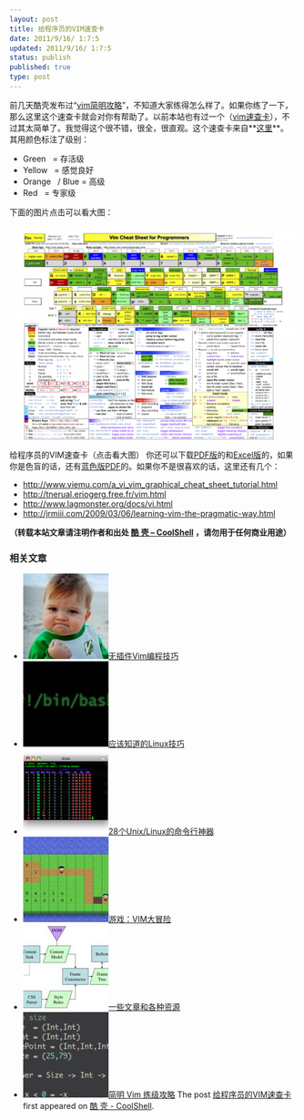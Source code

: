 ```yaml
---
layout: post
title: 给程序员的VIM速查卡
date: 2011/9/16/ 1:7:5
updated: 2011/9/16/ 1:7:5
status: publish
published: true
type: post
---
```


前几天酷壳发布过“[vim简明攻略](https://coolshell.cn/articles/5426.html "简明 Vim 练级攻略")”，不知道大家练得怎么样了。如果你练了一下，那么这里这个速查卡就会对你有帮助了。以前本站也有过一个（[vim速查卡](https://coolshell.cn/articles/150.html "Vim命令速查卡")），不过其太简单了。我觉得这个很不错，很全，很直观。这个速查卡来自**[这里](http://michael.peopleofhonoronly.com/vim/)**。其用颜色标注了级别：


* Green   = 存活级
* Yellow   = 感觉良好
* Orange   / Blue = 高级
* Red   = 专家级


下面的图片点击可以看大图：


[![给程序员的VIM速查卡](../wp-content/uploads/2011/09/vim_cheat_sheet_for_programmers_print-1024x791.png "给程序员的VIM速查卡")](https://coolshell.cn/wp-content/uploads/2011/09/vim_cheat_sheet_for_programmers_print.png)给程序员的VIM速查卡（点击看大图）
你还可以下载[PDF版](http://michael.peopleofhonoronly.com/vim/vim_cheat_sheet_for_programmers_print.pdf)的和[Excel版](http://michael.peopleofhonoronly.com/vim/vim_cheat_sheet_for_programmers_print.xlsx)的，如果你是色盲的话，还有[蓝色版PDF](http://michael.peopleofhonoronly.com/vim/vim_cheat_sheet_for_programmers_colorblind.pdf)的。如果你不是很喜欢的话，这里还有几个：



* <http://www.viemu.com/a_vi_vim_graphical_cheat_sheet_tutorial.html>
* <http://tnerual.eriogerg.free.fr/vim.html>
* <http://www.lagmonster.org/docs/vi.html>
* <http://jrmiii.com/2009/03/06/learning-vim-the-pragmatic-way.html>




**（转载本站文章请注明作者和出处 [酷 壳 – CoolShell](https://coolshell.cn/) ，请勿用于任何商业用途）**



### 相关文章

* [![无插件Vim编程技巧](../wp-content/uploads/2014/03/success_vim-150x150.jpg)](https://coolshell.cn/articles/11312.html)[无插件Vim编程技巧](https://coolshell.cn/articles/11312.html)
* [![应该知道的Linux技巧](../wp-content/uploads/2013/01/linux-bash-300x225-150x150.jpg)](https://coolshell.cn/articles/8883.html)[应该知道的Linux技巧](https://coolshell.cn/articles/8883.html)
* [![28个Unix/Linux的命令行神器](../wp-content/uploads/2012/07/dstat_screenshot-150x150.png)](https://coolshell.cn/articles/7829.html)[28个Unix/Linux的命令行神器](https://coolshell.cn/articles/7829.html)
* [![游戏：VIM大冒险](../wp-content/uploads/2012/04/vimadventuresgamefun-150x150.jpg)](https://coolshell.cn/articles/7166.html)[游戏：VIM大冒险](https://coolshell.cn/articles/7166.html)
* [![一些文章和各种资源](../wp-content/uploads/2011/09/image008-150x150.jpg)](https://coolshell.cn/articles/5224.html)[一些文章和各种资源](https://coolshell.cn/articles/5224.html)
* [![简明 Vim 练级攻略](../wp-content/uploads/2011/09/rectangular-blocks-150x150.gif)](https://coolshell.cn/articles/5426.html)[简明 Vim 练级攻略](https://coolshell.cn/articles/5426.html)
The post [给程序员的VIM速查卡](https://coolshell.cn/articles/5479.html) first appeared on [酷 壳 - CoolShell](https://coolshell.cn).